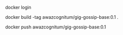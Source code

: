 
docker login

docker build -tag awazcognitum/gig-gossip-base:0.1 .

docker push awazcognitum/gig-gossip-base:0.1
